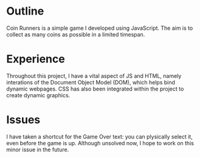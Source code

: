 # Outline
Coin Runners is a simple game I developed using JavaScript. The aim is to collect as many coins as possible in a limited timespan.

# Experience
Throughout this project, I have a vital aspect of JS and HTML, namely interations of the Document Object Model (DOM), which helps bind dynamic webpages. CSS has also been integrated within the project to create dynamic graphics.

# Issues
I have taken a shortcut for the Game Over text: you can plysically select it, even before the game is up. Although unsolved now, I hope to work on this minor issue in the future.
